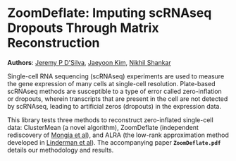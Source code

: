 # ZoomDeflate: Imputing scRNAseq Dropouts Through Matrix Reconstruction

**Authors**: [Jeremy P D'Silva](https://github.com/jpdsilva), [Jaeyoon Kim](https://github.com/jkim5209), [Nikhil Shankar](https://github.com/nshankar)

Single-cell RNA sequencing (scRNAseq) experiments are used to measure the gene expression of many cells at single-cell resolution. Plate-based scRNAseq methods are susceptible to a type of error called zero-inflation or dropouts, wherein transcripts that are present in the cell are not detected by scRNAseq, leading to artificial zeros (dropouts) in the expression data.

This library tests three methods to reconstruct zero-inflated single-cell data: ClusterMean (a novel algorithm), ZoomDeflate (independent rediscovery of [Mongia et al](https://github.com/aanchalMongia/McImpute_scRNAseq)), and ALRA (the low-rank approximation method developed in [Linderman et al](https://github.com/KlugerLab/ALRA)). The accompanying paper **`ZoomDeflate.pdf`** details our methodology and results.